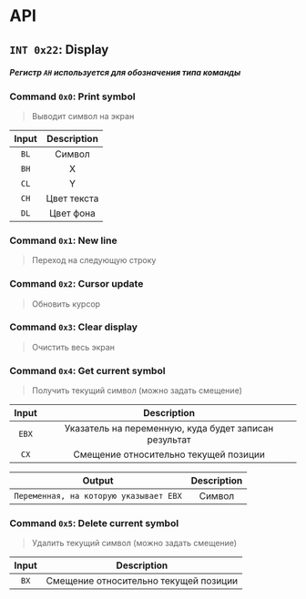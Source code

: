 # API

## `INT 0x22`: Display

##### Регистр `AH` используется для обозначения типа команды

### Command `0x0`: Print symbol

> Выводит символ на экран

| Input  | Description  |
| :-------------: | :-------------: |
| `BL`  | Символ  |
| `BH`  | X  |
| `CL`  | Y  |
| `CH`  | Цвет текста  |
| `DL`  | Цвет фона  |

### Command `0x1`: New line

> Переход на следующую строку

### Command `0x2`: Cursor update

> Обновить курсор

### Command `0x3`: Clear display

> Очистить весь экран

### Command `0x4`: Get current symbol

> Получить текущий символ (можно задать смещение)

| Input  | Description  |
| :-------------: | :-------------: |
| `EBX`  | Указатель на переменную, куда будет записан результат  |
| `CX`  | Смещение относительно текущей позиции  |

| Output  | Description  |
| :-------------: | :-------------: |
| `Переменная, на которую указывает EBX`  | Символ  |


### Command `0x5`: Delete current symbol

> Удалить текущий символ (можно задать смещение)

| Input  | Description  |
| :-------------: | :-------------: |
| `BX`  | Смещение относительно текущей позиции  |
